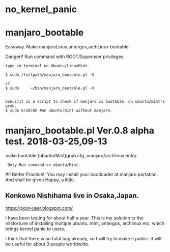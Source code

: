 # no_kernel_panic
# manjaro_bootable
Easyway. Make manjaroLinux,antergos,archLinux bootable.

Danger!! Run command with ROOT/Superuser privileges. 
```
type in terminal on Ubuntu/LinuxMint.

$ sudo /fullpath/manjaro_bootable.pl -V 

cf.
$ sudo     ~/bin/manjaro_bootable.pl -V 


bonus)It is a script to check if manjaro is bootable. on ubuntu/mint's grub.
$ sudo GrubChk #on ubuntu/mint without manjaro.

```

# manjaro_bootable.pl Ver.0.8 alpha test. 2018-03-25,09-13
 make bootable (ubuntu/Mint)grub.cfg ,manjaro/archlinux entry.
```
 Only Run command on ubuntu/Mint.
``` 
 
 #!! Better Practice!! You may install your bootloader at manjaro partation.
 And shall be given Happy, a little.
 ## Kenkowo Nishihama live in Osaka,Japan.
 https://poor-user.blogspot.com/


I have been testing for about half a year. This is my solution to the misfortune of installing multiple ubuntu, mint, antergos, archlinux etc, which brings kernel panic to users.

I think that there is no fatal bug already, so I will try to make it public. It will be useful for about 3 people worldwide.
